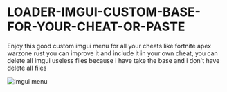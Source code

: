 # LOADER-IMGUI-CUSTOM-BASE-FOR-YOUR-CHEAT-OR-PASTE
Enjoy this good custom imgui menu for all your cheats like fortnite apex warzone rust you can improve it and include it in your own cheat, you can delete all imgui useless files because i have take the base and i don't have delete all files


![imgui menu](https://user-images.githubusercontent.com/101755793/158865961-7d8844cf-bb4c-477b-aa51-0a52225a02cc.PNG)










